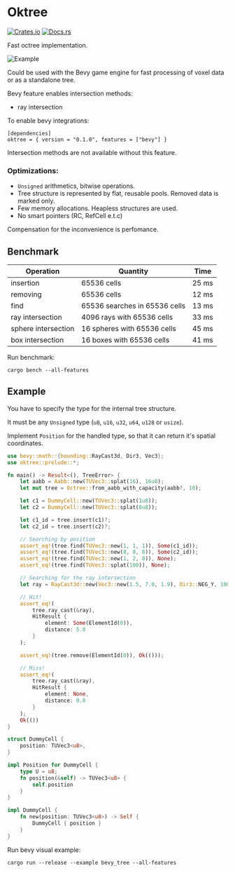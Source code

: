 # Oktree

[![Crates.io](https://img.shields.io/crates/v/oktree.svg)](https://crates.io/crates/oktree)
[![Docs.rs](https://docs.rs/oktree/badge.svg)](https://docs.rs/oktree)

Fast octree implementation.

![Example](/assets/example.gif)

Could be used with the Bevy game engine for fast processing of voxel data or as a standalone tree.

Bevy feature enables intersection methods:

- ray intersection

To enable bevy integrations:

```
[dependencies]
oktree = { version = "0.1.0", features = ["bevy"] }
```

Intersection methods are not available without this feature.

### Optimizations:

- `Unsigned` arithmetics, bitwise operations.
- Tree structure is represented by flat, reusable pools. Removed data is marked only.
- Few memory allocations. Heapless structures are used.
- No smart pointers (RC, RefCell e.t.c)

Compensation for the inconvenience is perfomance.

## Benchmark

| Operation           | Quantity                      | Time  |
| ------------------- | ----------------------------- | ----- |
| insertion           | 65536 cells                   | 25 ms |
| removing            | 65536 cells                   | 12 ms |
| find                | 65536 searches in 65536 cells | 13 ms |
| ray intersection    | 4096 rays with 65536 cells    | 33 ms |
| sphere intersection | 16 spheres with 65536 cells   | 45 ms |
| box intersection    | 16 boxes with 65536 cells     | 41 ms |

Run benchmark:

```
cargo bench --all-features
```

## Example

You have to specify the type for the internal tree structure.

It must be any `Unsigned` type (`u8`, `u16`, `u32`, `u64`, `u128` or `usize`).

Implement `Position` for the handled type, so that it can return it's spatial coordinates.

```rust
use bevy::math::{bounding::RayCast3d, Dir3, Vec3};
use oktree::prelude::*;

fn main() -> Result<(), TreeError> {
    let aabb = Aabb::new(TUVec3::splat(16), 16u8);
    let mut tree = Octree::from_aabb_with_capacity(aabb?, 10);

    let c1 = DummyCell::new(TUVec3::splat(1u8));
    let c2 = DummyCell::new(TUVec3::splat(8u8));

    let c1_id = tree.insert(c1)?;
    let c2_id = tree.insert(c2)?;

    // Searching by position
    assert_eq!(tree.find(TUVec3::new(1, 1, 1)), Some(c1_id));
    assert_eq!(tree.find(TUVec3::new(8, 8, 8)), Some(c2_id));
    assert_eq!(tree.find(TUVec3::new(1, 2, 8)), None);
    assert_eq!(tree.find(TUVec3::splat(100)), None);

    // Searching for the ray intersection
    let ray = RayCast3d::new(Vec3::new(1.5, 7.0, 1.9), Dir3::NEG_Y, 100.0);

    // Hit!
    assert_eq!(
        tree.ray_cast(&ray),
        HitResult {
            element: Some(ElementId(0)),
            distance: 5.0
        }
    );

    assert_eq!(tree.remove(ElementId(0)), Ok(()));

    // Miss!
    assert_eq!(
        tree.ray_cast(&ray),
        HitResult {
            element: None,
            distance: 0.0
        }
    );
    Ok(())
}

struct DummyCell {
    position: TUVec3<u8>,
}

impl Position for DummyCell {
    type U = u8;
    fn position(&self) -> TUVec3<u8> {
        self.position
    }
}

impl DummyCell {
    fn new(position: TUVec3<u8>) -> Self {
        DummyCell { position }
    }
}
```

Run bevy visual example:

```
cargo run --release --example bevy_tree --all-features
```
